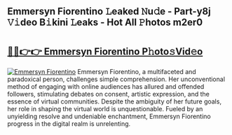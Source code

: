 ## Emmersyn Fiorentino 𝙻eaked 𝙽u𝚍e - Part-y8j 𝚅𝚒deo B𝚒kini 𝙻eaks - Hot All 𝙿hotos m2er0

# <h2><a href="http://ld0hlbv.urlbe.top/?page=Emmersyn+Fiorentino">🔗🔗👉👉 Emmersyn Fiorentino P𝚑oto𝚜Vid𝚎o</a></h2>

[![Emmersyn Fiorentino](https://i.imgur.com/eBuTRDB.gif)](http://ld0hlbv.urlbe.top/?page=Emmersyn+Fiorentino)
Emmersyn Fiorentino, a multifaceted and paradoxical person, challenges simple comprehension. Her unconventional method of engaging with online audiences has allured and offended followers, stimulating debates on consent, artistic expression, and the essence of virtual communities. Despite the ambiguity of her future goals, her role in shaping the virtual world is unquestionable. Fueled by an unyielding resolve and undeniable enchantment, Emmersyn Fiorentino progress in the digital realm is unrelenting.
